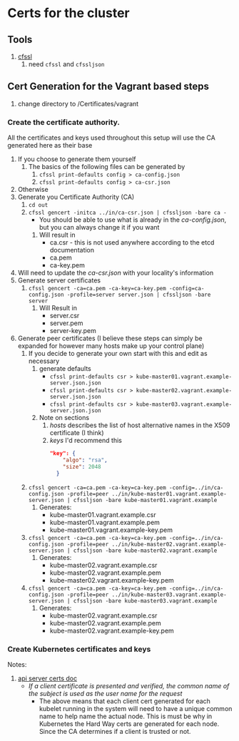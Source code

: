 # Certs for the cluster

## Tools
1. [cfssl](https://cfssl.org)
   1. need `cfssl` and `cfssljson`

## Cert Generation for the Vagrant based steps
1. change directory to /Certificates/vagrant

### Create the certificate authority.
All the certificates and keys used throughout this setup will use the CA generated here as their base
1. If you choose to generate them yourself
   1. The basics of the following files can be generated by
      1. `cfssl print-defaults config > ca-config.json`
      1. `cfssl print-defaults config > ca-csr.json`
1. Otherwise
1. Generate you Certificate Authority (CA)
   1. `cd out`
   1. `cfssl gencert -initca ../in/ca-csr.json | cfssljson -bare ca -`
      * You should be able to use what is already in the _ca-config.json_, but you can always change it if you want
      1. Will result in
         * ca.csr - this is not used anywhere according to the etcd documentation
         * ca.pem
         * ca-key.pem 
1. Will need to update the _ca-csr.json_ with your locality's information
1. Generate server certificates
   1. `cfssl gencert -ca=ca.pem -ca-key=ca-key.pem -config=ca-config.json -profile=server server.json | cfssljson -bare server`
       1. Will Result in
          * server.csr
          * server.pem
          * server-key.pem
1. Generate peer certificates (I believe these steps can simply be expanded for however many hosts make up your control plane)
   1. If you decide to generate your own start with this and edit as necessary
      1. generate defaults
         * `cfssl print-defaults csr > kube-master01.vagrant.example-server.json.json`
         * `cfssl print-defaults csr > kube-master02.vagrant.example-server.json.json`
         * `cfssl print-defaults csr > kube-master03.vagrant.example-server.json.json`
      1. Note on sections
         1. *hosts* describes the list of host alternative names in the X509 certificate (I think)
         1. *keys* I'd recommend this
            ```json
            "key": {
                "algo": "rsa",
                "size": 2048
              }
            ```
   1. `cfssl gencert -ca=ca.pem -ca-key=ca-key.pem -config=../in/ca-config.json -profile=peer ../in/kube-master01.vagrant.example-server.json | cfssljson -bare kube-master01.vagrant.example`
      1. Generates:
         * kube-master01.vagrant.example.csr
         * kube-master01.vagrant.example.pem
         * kube-master01.vagrant.example-key.pem
   1. `cfssl gencert -ca=ca.pem -ca-key=ca-key.pem -config=../in/ca-config.json -profile=peer ../in/kube-master02.vagrant.example-server.json | cfssljson -bare kube-master02.vagrant.example`
      1. Generates:
         * kube-master02.vagrant.example.csr
         * kube-master02.vagrant.example.pem
         * kube-master02.vagrant.example-key.pem
   1. `cfssl gencert -ca=ca.pem -ca-key=ca-key.pem -config=../in/ca-config.json -profile=peer ../in/kube-master03.vagrant.example-server.json | cfssljson -bare kube-master03.vagrant.example`
      1. Generates:
         * kube-master02.vagrant.example.csr
         * kube-master02.vagrant.example.pem
         * kube-master02.vagrant.example-key.pem
          
          
### Create Kubernetes certificates and keys


Notes:
1. [api server certs doc](https://kubernetes.io/docs/reference/access-authn-authz/authentication/#x509-client-certs)
   * _If a client certificate is presented and verified, the common name of the subject is 
     used as the user name for the request_
     * The above means that each client cert generated for each kubelet running in the system will
       need to have a unique common name to help name the actual node.  This is must be why in
       Kubernetes the Hard Way certs are generated for each node.  Since the CA determines
       if a client is trusted or not.